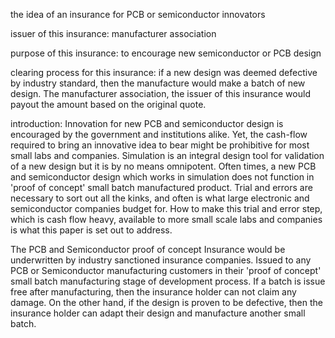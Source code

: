 the idea of an insurance for PCB or semiconductor innovators



issuer of this insurance: manufacturer association

purpose of this insurance: to encourage new semiconductor or PCB design

clearing process for this insurance: if a new design was deemed defective by industry standard, then the manufacture would make a batch of new design. The manufacturer association, the issuer of this insurance would payout the amount based on the original quote.





introduction: Innovation for new PCB and semiconductor design is encouraged by the government and institutions alike. Yet, the cash-flow required to bring an innovative idea to bear might be prohibitive for most small labs and companies. Simulation is an integral design tool for validation of a new design but it is by no means omnipotent. Often times, a new PCB and semiconductor design which works in simulation does not function in 'proof of concept' small batch manufactured product.  Trial and errors are necessary to sort out all the kinks, and often is what large electronic and semiconductor companies budget for. How to make this trial and error step, which is cash flow heavy, available to more small scale labs and companies is what this paper is set out to address.

The PCB and Semiconductor proof of concept Insurance would be underwritten by industry sanctioned insurance companies. Issued to any PCB or Semiconductor manufacturing customers in their 'proof of concept' small batch manufacturing stage of development process. If a batch is issue free after manufacturing, then the insurance holder can not claim any damage. On the other hand, if the design is proven to be defective, then the insurance holder can adapt their design and manufacture another small batch. 